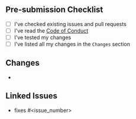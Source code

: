## Pre-submission Checklist
- [ ] I've checked existing issues and pull requests
- [ ] I've read the [Code of Conduct](https://www.rust-lang.org/policies/code-of-conduct)
- [ ] I've tested my changes
- [ ] I've listed all my changes in the `Changes` section

## Changes
-

## Linked Issues
- fixes #<issue_number>
